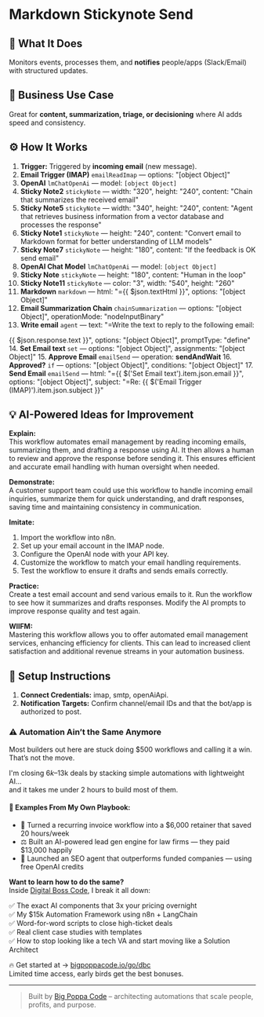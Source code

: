 # Markdown Stickynote Send
  ## 🚀 What It Does
  Monitors events, processes them, and **notifies** people/apps (Slack/Email) with structured updates.
  
  ## 💼 Business Use Case
  Great for **content, summarization, triage, or decisioning** where AI adds speed and consistency.
  
  ## ⚙️ How It Works
  1. **Trigger:** Triggered by **incoming email** (new message).
  2. **Email Trigger (IMAP)** `emailReadImap` — options: "[object Object]"
3. **OpenAI** `lmChatOpenAi` — model: `[object Object]`
4. **Sticky Note2** `stickyNote` — width: "320", height: "240", content: "Chain that summarizes the received email"
5. **Sticky Note5** `stickyNote` — width: "340", height: "240", content: "Agent that retrieves business information from a vector database and processes the response"
6. **Sticky Note1** `stickyNote` — height: "240", content: "Convert email to Markdown format for better understanding of LLM models"
7. **Sticky Note7** `stickyNote` — height: "180", content: "If the feedback is OK send email"
8. **OpenAI Chat Model** `lmChatOpenAi` — model: `[object Object]`
9. **Sticky Note** `stickyNote` — height: "180", content: "Human in the loop"
10. **Sticky Note11** `stickyNote` — color: "3", width: "540", height: "260"
11. **Markdown** `markdown` — html: "={{ $json.textHtml }}", options: "[object Object]"
12. **Email Summarization Chain** `chainSummarization` — options: "[object Object]", operationMode: "nodeInputBinary"
13. **Write email** `agent` — text: "=Write the text to reply to the following email:

{{ $json.response.text }}", options: "[object Object]", promptType: "define"
14. **Set Email text** `set` — options: "[object Object]", assignments: "[object Object]"
15. **Approve Email** `emailSend` — operation: **sendAndWait**
16. **Approved?** `if` — options: "[object Object]", conditions: "[object Object]"
17. **Send Email** `emailSend` — html: "={{ $('Set Email text').item.json.email }}", options: "[object Object]", subject: "=Re: {{ $('Email Trigger (IMAP)').item.json.subject }}"
  
  ## 💡 AI-Powered Ideas for Improvement
  **Explain:**  
This workflow automates email management by reading incoming emails, summarizing them, and drafting a response using AI. It then allows a human to review and approve the response before sending it. This ensures efficient and accurate email handling with human oversight when needed.

**Demonstrate:**  
A customer support team could use this workflow to handle incoming email inquiries, summarize them for quick understanding, and draft responses, saving time and maintaining consistency in communication.

**Imitate:**  
1. Import the workflow into n8n.  
2. Set up your email account in the IMAP node.  
3. Configure the OpenAI node with your API key.  
4. Customize the workflow to match your email handling requirements.  
5. Test the workflow to ensure it drafts and sends emails correctly.

**Practice:**  
Create a test email account and send various emails to it. Run the workflow to see how it summarizes and drafts responses. Modify the AI prompts to improve response quality and test again.

**WIIFM:**  
Mastering this workflow allows you to offer automated email management services, enhancing efficiency for clients. This can lead to increased client satisfaction and additional revenue streams in your automation business.
  
  ## 🔧 Setup Instructions
  1. **Connect Credentials:** imap, smtp, openAiApi.
2. **Notification Targets:** Confirm channel/email IDs and that the bot/app is authorized to post.
  
### ⚠️ Automation Ain’t the Same Anymore

Most builders out here are stuck doing $500 workflows and calling it a win.  
That’s not the move.  

I'm closing $6k–$13k deals by stacking simple automations with lightweight AI...  
and it takes me under 2 hours to build most of them.

#### 🧠 Examples From My Own Playbook:
- 🔁 Turned a recurring invoice workflow into a $6,000 retainer that saved 20 hours/week  
- ⚖️ Built an AI-powered lead gen engine for law firms — they paid $13,000 happily  
- 🚀 Launched an SEO agent that outperforms funded companies — using free OpenAI credits  

**Want to learn how to do the same?**  
Inside [Digital Boss Code](https://bigpoppacode.io/go/dbc), I break it all down:

✅ The exact AI components that 3x your pricing overnight  
✅ My $15k Automation Framework using n8n + LangChain  
✅ Word-for-word scripts to close high-ticket deals  
✅ Real client case studies with templates  
✅ How to stop looking like a tech VA and start moving like a Solution Architect  

🔥 Get started at → [bigpoppacode.io/go/dbc](https://bigpoppacode.io/go/dbc)  
Limited time access, early birds get the best bonuses.

---
> Built by [Big Poppa Code](https://bigpoppacode.io) – architecting automations that scale people, profits, and purpose.
  